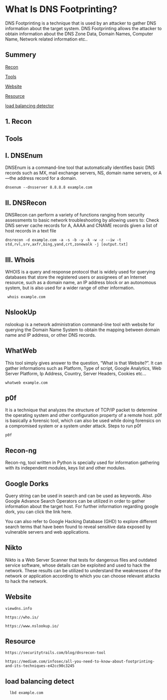 # What Is DNS Footprinting?

DNS Footprinting is a technique that is used by an attacker to gather DNS information about the target system. DNS Footprinting allows the attacker to obtain information about the DNS Zone Data, Domain Names, Computer Name, Network related information etc..

## Summery

[Recon](#Recon)

[Tools](#Tools)

[Website](#website)

[Resource](#Resource)

[load balancing detector](#load-balancing-detect)

## 1. Recon

## Tools

## I. DNSEnum

DNSEnum is a command-line tool that automatically identifies basic DNS records such as MX, mail exchange servers, NS, domain name servers, or A—the address record for a domain.

    dnsenum --dnsserver 8.8.8.8 example.com

## II. DNSRecon

DNSRecon can perform a variety of functions ranging from security assessments to basic network troubleshooting by allowing users to: Check DNS server cache records for A, AAAA and CNAME records given a list of host records in a text file

    dnsrecon -d example.com -a -s -b -y -k -w -z --iw -t std,rvl,srv,axfr,bing,yand,crt,zonewalk -j [output.txt]
    
## III. Whois 

WHOIS is a query and response protocol that is widely used for querying databases that store the registered users or assignees of an Internet resource, such as a domain name, an IP address block or an autonomous system, but is also used for a wider range of other information.

     whois example.com
     
## NslookUp

nslookup is a network administration command-line tool with website for querying the Domain Name System to obtain the mapping between domain name and IP address, or other DNS records.

## WhatWeb 
This tool simply gives answer to the question, “What is that Website?”. It can gather informations such as Platform, Type of script, Google Analytics, Web Server Platform, Ip Address, Country, Server Headers, Cookies etc...

    whatweb example.com
      
## p0f

It is a technique that analyzes the structure of TCP/IP packet to determine the operating system and other configuration property of a remote host. p0f is basically a forensic tool, which can also be used while doing forensics on a compromised system or a system under attack. Steps to run p0f

    p0f 

## Recon-ng 

Recon-ng, tool written in Python is specially used for information gathering with its independent modules, keys list and other modules.

## Google Dorks

Query string can be used in search and can be used as keywords. Also Google Advance Search Operators can be utilized in order to gather information about the target host. For further information regarding google dork, you can click the link here.

You can also refer to Google Hacking Database (GHD) to explore different search terms that have been found to reveal sensitive data exposed by vulnerable servers and web applications.

## Nikto 

Nikto is a Web Server Scanner that tests for dangerous files and outdated service software, whose details can be exploited and used to hack the network. These results can be utilized to understand the weaknesses of the network or application according to which you can choose relevant attacks to hack the network.

## Website 

    viewdns.info
    
    https://who.is/
    
    https://www.nslookup.io/
    
    
## Resource 

    https://securitytrails.com/blog/dnsrecon-tool
    
    https://medium.com/infosec/all-you-need-to-know-about-footprinting-and-its-techniques-e42cc90c3245
    

## load balancing detect


      lbd example.com
    
    
    
    
    
    
    
    
    
    
    
    
    
    
    
    
    
    
    
    
    
    
    
    
    
    
    
